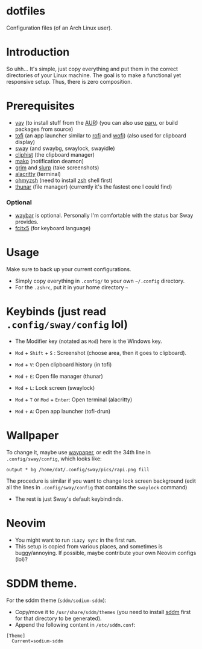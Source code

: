 # dotfiles
Configuration files (of an Arch Linux user).

# Introduction
So uhh... It's simple, just copy everything and put them in the correct directories of your Linux machine.
The goal is to make a functional yet responsive setup. Thus, there is zero composition.

# Prerequisites
- [yay](https://github.com/Jguer/yay) (to install stuff from the [AUR](https://aur.archlinux.org/)) (you can also use [paru](https://github.com/Morganamilo/paru), or build packages from source)
- [tofi](https://github.com/philj56/tofi) (an app launcher similar to [rofi](https://github.com/davatorium/rofi) and [wofi](https://github.com/SimplyCEO/wofi)) (also used for clipboard display)
- [sway](https://github.com/swaywm/sway) (and swaybg, swaylock, swayidle)
- [cliphist](https://github.com/sentriz/cliphist) (the clipboard manager)
- [mako](https://github.com/emersion/mako) (notification deamon)
- [grim](https://github.com/emersion/grim) and [slurp](https://github.com/emersion/slurp) (take screenshots)
- [alacritty](https://github.com/alacritty/alacritty) (terminal)
- [ohmyzsh](https://github.com/ohmyzsh/ohmyzsh) (need to install [zsh](https://www.zsh.org/) shell first)
- [thunar](https://github.com/neilbrown/thunar) (file manager) (currently it's the fastest one I could find)
### Optional
- [waybar](https://github.com/Alexays/Waybar) is optional. Personally I'm comfortable with the status bar Sway provides.
- [fcitx5](https://github.com/fcitx/fcitx5) (for keyboard language)

# Usage
Make sure to back up your current configurations.
- Simply copy everything in `.config/` to your own `~/.config` directory.
- For the `.zshrc`, put it in your home directory `~`

# Keybinds (just read `.config/sway/config` lol)
- The Modifier key (notated as `Mod`) here is the Windows key.

- `Mod` + `Shift` + `S` : Screenshot (choose area, then it goes to clipboard).
- `Mod` + `V`: Open clipboard history (in tofi)
- `Mod` + `E`: Open file manager (thunar)
- `Mod` + `L`: Lock screen (swaylock)
- `Mod` + `T` or `Mod` + `Enter`: Open terminal (alacritty)
- `Mod` + `A`: Open app launcher (tofi-drun)

# Wallpaper
To change it, maybe use [waypaper](https://github.com/anufrievroman/waypaper), or edit the 34th line in `.config/sway/config`, which looks like:
```
output * bg /home/dat/.config/sway/pics/rapi.png fill
```
The procedure is similar if you want to change lock screen background (edit all the lines in `.config/sway/config` that contains the `swaylock` command)

- The rest is just Sway's default keybindinds.

# Neovim
- You might want to run `:Lazy sync` in the first run.
- This setup is copied from various places, and sometimes is buggy/annoying. If possible, maybe contribute your own Neovim configs (lol)?

# SDDM theme.
For the sddm theme (`sddm/sodium-sddm`):
- Copy/move it to `/usr/share/sddm/themes` (you need to install [sddm](https://github.com/sddm/sddm) first for that directory to be generated).
- Append the following content in `/etc/sddm.conf`:
```
[Theme]
  Current=sodium-sddm

